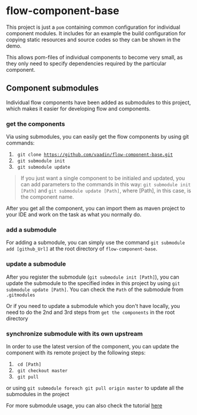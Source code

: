 # flow-component-base

This project is just a `pom` containing common configuration for individual component modules. It includes for an example the build configuration for copying static resources and source codes so they can be shown in the demo.

This allows pom-files of individual components to become very small, as they only need to specify dependencies required by the particular component.

## Component submodules
Individual flow components have been added as submodules to this project, which makes it easier for developing  flow and components.

### get the components
Via using submodules, you can easily get the flow components by using git commands:

1. <code> git clone  https://github.com/vaadin/flow-component-base.git</code>
2. <code> git submodule init</code>
3. <code> git submodule update</code>


>If you just want a single component to be initialed and updated, you can add parameters to the commands in this way: `git submodule init [Path]` and `git submodule update [Path]`, where [Path], in this case, is the component name.

After you get all the component, you can import them as maven project to your IDE and work on the task as what you normally do.

### add a submodule
For adding a submodule, you can simply use the command `git submodule add [github_Url]` at the root directory of `flow-component-base`.

### update a submodule
After you register the submodule (`git submodule init [Path]`), you can update the submodule to the specified index in this project by using `git submodule update [Path]`. You can check the `Path` of the submodule from `.gitmodules`

Or if you need to update a submodule which you don't have locally, you need to do the 2nd and 3rd steps from `get the components` in the root directory

### synchronize submodule with its own upstream
In order to use the latest version of the component, you can update the component with its remote project by  the following steps:

1. <code> cd [Path] </code>
2. <code> git checkout master</code>
3. <code> git pull</code>

or using `git submodule foreach git pull origin master` to update all the submodules in the project

For more submodule usage, you can also check the tutorial [here](https://git-scm.com/docs/git-submodule)

